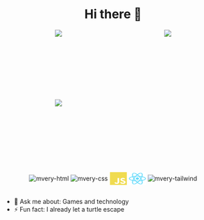 <div align="center">
  <h1>Hi there 👋</h1>
</div>

<div style="display: flex; justify-content: space-around">
  <div align="center" style="display: flex; flex-direction: column; gap: 10px">
    <img height="150em" src="https://github-readme-stats.vercel.app/api?username=mveryy&show_icons=true&theme=github_dark&include_all_commits=true&count_private=true"/>
    <img height="150em" src="https://github-readme-stats.vercel.app/api/top-langs/?username=mveryy&layout=compact&langs_count=7&theme=github_dark"/>
  </div>
  <div align="center">
    <img src="https://media.giphy.com/media/o0vwzuFwCGAFO/giphy.gif">
  </div>
</div>

<div style="display: inline_block" align="center"><br>
  <img align="center" alt="mvery-html" height="30" width="40" src="https://cdn.jsdelivr.net/gh/devicons/devicon/icons/html5/html5-plain.svg" />
  <img align="center" alt="mvery-css" height="30" width="40" src="https://cdn.jsdelivr.net/gh/devicons/devicon/icons/css3/css3-plain.svg" />
  <img align="center" alt="mvery-js" height="30" width="40" src="https://raw.githubusercontent.com/devicons/devicon/master/icons/javascript/javascript-plain.svg">
  <img align="center" alt="mvery-react" height="30" width="40" src="https://raw.githubusercontent.com/devicons/devicon/master/icons/react/react-original.svg">
  <img align="center" alt="mvery-tailwind" height="30" width="40" src="https://cdn.jsdelivr.net/gh/devicons/devicon/icons/tailwindcss/tailwindcss-plain.svg" />
</div>
 
  ##

- 💬 Ask me about: Games and technology
- ⚡ Fun fact: I already let a turtle escape
